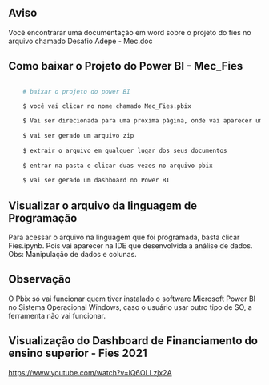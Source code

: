 ## Aviso 
Você encontrarar uma documentação em word sobre o projeto do fies no arquivo chamado Desafio Adepe - Mec.doc 

## Como baixar o Projeto do Power BI - Mec_Fies  

```bash 

    # baixar o projeto do power BI

    $ você vai clicar no nome chamado Mec_Fies.pbix 
    
    $ Vai ser direcionada para uma próxima página, onde vai aparecer um link chamado view raw
    
    $ vai ser gerado um arquivo zip
    
    $ extrair o arquivo em qualquer lugar dos seus documentos 
    
    $ entrar na pasta e clicar duas vezes no arquivo pbix 
    
    $ vai ser gerado um dashboard no Power BI 

```

## Visualizar o arquivo da linguagem de Programação 

Para acessar o arquivo na linguagem que foi programada, basta clicar Fies.ipynb. Pois vai aparecer na IDE que desenvolvida a análise de dados.
Obs: Manipulação de dados e colunas. 

## Observação 

O Pbix só vai funcionar quem tiver instalado o software Microsoft Power BI no Sistema Operacional Windows, caso o usuário usar outro tipo de SO, 
a ferramenta não vai funcionar.

## Visualização do Dashboard de Financiamento do ensino superior - Fies 2021
https://www.youtube.com/watch?v=lQ6OLLzjx2A

